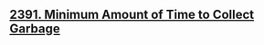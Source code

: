 ## [2391. Minimum Amount of Time to Collect Garbage](https://leetcode.com/problems/minimum-amount-of-time-to-collect-garbage)
